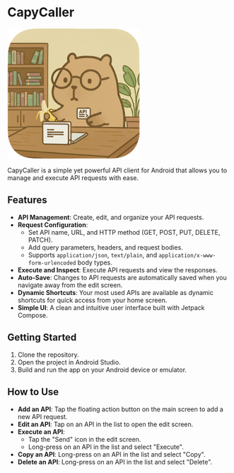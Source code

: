 # CapyCaller

<p align="left">
  <img src=".github/images/capyCallerLogo.png" alt="CapyCaller Logo" width="300"/>
</p>

CapyCaller is a simple yet powerful API client for Android that allows you to manage and execute API requests with ease.

## Features

- **API Management**: Create, edit, and organize your API requests.
- **Request Configuration**:
    - Set API name, URL, and HTTP method (GET, POST, PUT, DELETE, PATCH).
    - Add query parameters, headers, and request bodies.
    - Supports `application/json`, `text/plain`, and `application/x-www-form-urlencoded` body types.
- **Execute and Inspect**: Execute API requests and view the responses.
- **Auto-Save**: Changes to API requests are automatically saved when you navigate away from the edit screen.
- **Dynamic Shortcuts**: Your most used APIs are available as dynamic shortcuts for quick access from your home screen.
- **Simple UI**: A clean and intuitive user interface built with Jetpack Compose.

## Getting Started

1. Clone the repository.
2. Open the project in Android Studio.
3. Build and run the app on your Android device or emulator.

## How to Use

- **Add an API**: Tap the floating action button on the main screen to add a new API request.
- **Edit an API**: Tap on an API in the list to open the edit screen.
- **Execute an API**:
    - Tap the "Send" icon in the edit screen.
    - Long-press on an API in the list and select "Execute".
- **Copy an API**: Long-press on an API in the list and select "Copy".
- **Delete an API**: Long-press on an API in the list and select "Delete".

